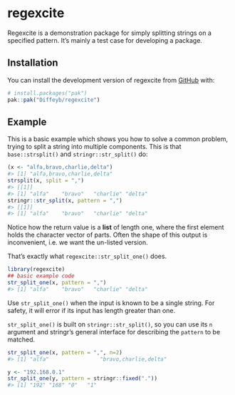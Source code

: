 
<!-- README.md is generated from README.Rmd. Please edit that file -->

# regexcite

<!-- badges: start -->
<!-- badges: end -->

Regexcite is a demonstration package for simply splitting strings on a
specified pattern. It’s mainly a test case for developing a package.

## Installation

You can install the development version of regexcite from
[GitHub](https://github.com/) with:

``` r
# install.packages("pak")
pak::pak("Diffeyb/regexcite")
```

## Example

This is a basic example which shows you how to solve a common problem,
trying to split a string into multiple components. This is that
`base::strsplit()` and `stringr::str_split()` do:

``` r
(x <- "alfa,bravo,charlie,delta")
#> [1] "alfa,bravo,charlie,delta"
strsplit(x, split = ",")
#> [[1]]
#> [1] "alfa"    "bravo"   "charlie" "delta"
stringr::str_split(x, pattern = ",")
#> [[1]]
#> [1] "alfa"    "bravo"   "charlie" "delta"
```

Notice how the return value is a **list** of length one, where the first
element holds the character vector of parts. Often the shape of this
output is inconvenient, i.e. we want the un-listed version.

That’s exactly what `regexcite::str_split_one()` does.

``` r
library(regexcite)
## basic example code
str_split_one(x, pattern = ",")
#> [1] "alfa"    "bravo"   "charlie" "delta"
```

Use `str_split_one()` when the input is known to be a single string. For
safety, it will error if its input has length greater than one.

`str_split_one()` is built on `stringr::str_split()`, so you can use its
`n` argument and stringr’s general interface for describing the
`pattern` to be matched.

``` r
str_split_one(x, pattern = ",", n=2)
#> [1] "alfa"                "bravo,charlie,delta"

y <- "192.168.0.1"
str_split_one(y, pattern = stringr::fixed("."))
#> [1] "192" "168" "0"   "1"
```
